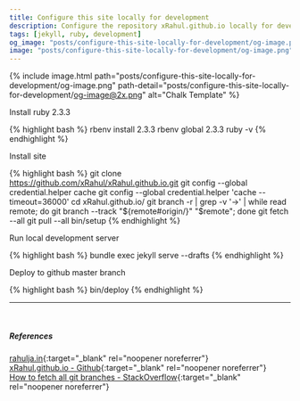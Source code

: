 ```yaml
---
title: Configure this site locally for development
description: Configure the repository xRahul.github.io locally for development.
tags: [jekyll, ruby, development]
og_image: "posts/configure-this-site-locally-for-development/og-image.png"
image: "posts/configure-this-site-locally-for-development/og-image.png"
---
```


{% include image.html path="posts/configure-this-site-locally-for-development/og-image.png" path-detail="posts/configure-this-site-locally-for-development/og-image@2x.png" alt="Chalk Template" %}

Install ruby 2.3.3

{% highlight bash %}
rbenv install 2.3.3
rbenv global 2.3.3
ruby -v
{% endhighlight %}

Install site

{% highlight bash %}
git clone https://github.com/xRahul/xRahul.github.io.git
git config --global credential.helper cache
git config --global credential.helper 'cache --timeout=36000'
cd xRahul.github.io/
git branch -r | grep -v '\->' | while read remote; do git branch --track "${remote#origin/}" "$remote"; done
git fetch --all
git pull --all
bin/setup
{% endhighlight %}

Run local development server

{% highlight bash %}
bundle exec jekyll serve --drafts
{% endhighlight %}

Deploy to github master branch

{% highlight bash %}
bin/deploy
{% endhighlight %}


---
<br>

##### References
[rahulja.in](https://rahulja.in){:target="_blank" rel="noopener noreferrer"}
<br>
[xRahul.github.io - Github](https://github.com/xRahul/xRahul.github.io/tree/new-site){:target="_blank" rel="noopener noreferrer"}
<br>
[How to fetch all git branches - StackOverflow](http://stackoverflow.com/a/10312587/1435626){:target="_blank" rel="noopener noreferrer"}